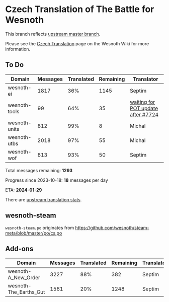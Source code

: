 # Czech Translation of The Battle for Wesnoth

This branch reflects [upstream master branch](https://github.com/wesnoth/wesnoth/tree/master).

Please see the [Czech Translation](https://wiki.wesnoth.org/CzechTranslation) page on the Wesnoth Wiki for more information.

## To Do

Domain | Messages | Translated | Remaining | Translator
------ | -------- | ---------- | --------- | ----------
wesnoth-ei | 1817 | 36% | 1145 | Septim
wesnoth-tools | 99 | 64% | 35 | [waiting for POT update after #7724](https://github.com/wesnoth/wesnoth/issues/7724)
wesnoth-units | 812 | 99% | 8 | Michal
wesnoth-utbs | 2018 | 97% | 55 | Michal
wesnoth-wof | 813 | 93% | 50 | Septim

Total messages remaining: **1293**

Progress since 2023-10-18: **18** messages per day

ETA: **2024-01-29**

There are [upstream translation stats](https://www.wesnoth.org/gettext/?view=langs&version=master&lang=cs).

## wesnoth-steam
`wesnoth-steam.po` originates from https://github.com/wesnoth/steam-meta/blob/master/po/cs.po

## Add-ons
Domain | Messages | Translated | Remaining | Translator
------ | -------- | ---------- | --------- | ----------
wesnoth-A_New_Order | 3227 | 88% | 382 | Septim
wesnoth-The_Earths_Gut | 1561 | 20% | 1248 | Septim
